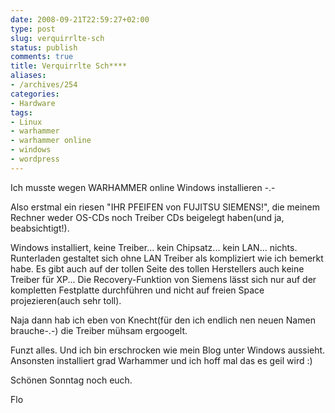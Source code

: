 ```yaml
---
date: 2008-09-21T22:59:27+02:00
type: post
slug: verquirrlte-sch
status: publish
comments: true
title: Verquirrlte Sch****
aliases:
- /archives/254
categories:
- Hardware
tags:
- Linux
- warhammer
- warhammer online
- windows
- wordpress
---
```


Ich musste wegen WARHAMMER online Windows installieren -.-

Also erstmal ein riesen "IHR PFEIFEN von FUJITSU SIEMENS!", die meinem Rechner weder OS-CDs noch Treiber CDs beigelegt haben(und ja, beabsichtigt!).

Windows installiert, keine Treiber... kein Chipsatz... kein LAN... nichts. Runterladen gestaltet sich ohne LAN Treiber als kompliziert wie ich bemerkt habe. Es gibt auch auf der tollen Seite des tollen Herstellers auch keine Treiber für XP... Die Recovery-Funktion von Siemens lässt sich nur auf der kompletten Festplatte durchführen und nicht auf freien Space projezieren(auch sehr toll).

Naja dann hab ich eben von Knecht(für den ich endlich nen neuen Namen brauche-.-) die Treiber mühsam ergoogelt.

Funzt alles. Und ich bin erschrocken wie mein Blog unter Windows aussieht. Ansonsten installiert grad Warhammer und ich hoff mal das es geil wird :)

Schönen Sonntag noch euch.

Flo
